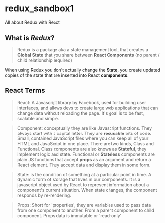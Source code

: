 # redux_sandbox1
All about Redux with React

## What is ***Redux***?
>Redux is a package aka a state management tool, that creates a **Global State** that you share between **React Components** (no parent / child relationship required)


When using Redux you don't actually change the **State**, you create updated copies of the state that are inserted into React **components**.

## React Terms
>React: A Javascript library by Facebook, used for building user interfaces, and allows devs to create large web applications that can change data without reloading the page. It's goal is to be fast, scalable and simple.  

>Component:  conceptually they are like Javascript functions. They always start with a capital letter. They are **resusable** bits of code. Small, contained JavaScript files where you can keep all of your HTML and JavaScript in one place. There are two kinds, Class and Functional. Class components are also known as **Stateful**, they implement logic and state. Functional or **Stateless** components are plain JS functions that accept **props** as an argument and return a React element. They accept data and display them in some form. 

>State: is the condition of something at a particular point in time. A dynamic form of storage that lives in our components. It is a javascript object used by React to represent information about a component's current situation. When state changes, the component responds by re-rendering. 

>Props: Short for 'properties', they are variables used to pass data from one component to another. From a parent component to child component. Props data is immutable or 'read-only'



